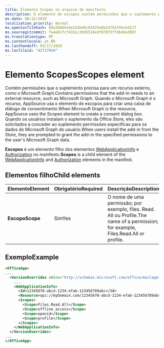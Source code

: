 ```yaml
---
title: Elemento Scopes no arquivo de manifesto
description: O elemento de escopos contém permissões que o suplemento precisa para se conectar a um recurso externo.
ms.date: 08/12/2019
localization_priority: Normal
ms.openlocfilehash: 69a394b4cbe324b49c03425e6b2df92f44cbd21f
ms.sourcegitcommit: fa4e81fcf41b1c39d5516edf078f3ffdbd4a3997
ms.translationtype: MT
ms.contentlocale: pt-BR
ms.lasthandoff: 03/17/2020
ms.locfileid: "42717919"
---
```

# <a name="scopes-element"></a><span data-ttu-id="21bd4-103">Elemento Scopes</span><span class="sxs-lookup"><span data-stu-id="21bd4-103">Scopes element</span></span>

<span data-ttu-id="21bd4-104">Contém permissões que o suplemento precisa para um recurso externo, como o Microsoft Graph.</span><span class="sxs-lookup"><span data-stu-id="21bd4-104">Contains permissions that the add-in needs to an external resource, such as Microsoft Graph.</span></span> <span data-ttu-id="21bd4-105">Quando o Microsoft Graph é o recurso, AppSource usa o elemento de escopos para criar uma caixa de diálogo de consentimento.</span><span class="sxs-lookup"><span data-stu-id="21bd4-105">When Microsoft Graph is the resource, AppSource uses the Scopes element to create a consent dialog box.</span></span> <span data-ttu-id="21bd4-106">Quando os usuários instalam o suplemento da Office Store, eles são solicitados a conceder ao suplemento permissões especificas para os dados do Microsoft Graph do usuário.</span><span class="sxs-lookup"><span data-stu-id="21bd4-106">When users install the add-in from the Store, they are prompted to grant the add-in the specified permissions to the user's Microsoft Graph data.</span></span>

<span data-ttu-id="21bd4-107">**Escopos** é um elemento filho dos elementos [WebApplicationInfo](webapplicationinfo.md) e [Authorization](authorization.md) no manifesto.</span><span class="sxs-lookup"><span data-stu-id="21bd4-107">**Scopes** is a child element of the [WebApplicationInfo](webapplicationinfo.md) and [Authorization](authorization.md) elements in the manifest.</span></span>

## <a name="child-elements"></a><span data-ttu-id="21bd4-108">Elementos filho</span><span class="sxs-lookup"><span data-stu-id="21bd4-108">Child elements</span></span>

|  <span data-ttu-id="21bd4-109">Elemento</span><span class="sxs-lookup"><span data-stu-id="21bd4-109">Element</span></span> |  <span data-ttu-id="21bd4-110">Obrigatório</span><span class="sxs-lookup"><span data-stu-id="21bd4-110">Required</span></span>  |  <span data-ttu-id="21bd4-111">Descrição</span><span class="sxs-lookup"><span data-stu-id="21bd4-111">Description</span></span>  |
|:-----|:-----|:-----|
|  <span data-ttu-id="21bd4-112">**Escopo**</span><span class="sxs-lookup"><span data-stu-id="21bd4-112">**Scope**</span></span>                |  <span data-ttu-id="21bd4-113">Sim</span><span class="sxs-lookup"><span data-stu-id="21bd4-113">Yes</span></span>     |   <span data-ttu-id="21bd4-114">O nome de uma permissão; por exemplo, files. Read. All ou Profile.</span><span class="sxs-lookup"><span data-stu-id="21bd4-114">The name of a permission; for example, Files.Read.All or profile.</span></span> |

## <a name="example"></a><span data-ttu-id="21bd4-115">Exemplo</span><span class="sxs-lookup"><span data-stu-id="21bd4-115">Example</span></span>

```xml
<OfficeApp>
...
  <VersionOverrides xmlns="http://schemas.microsoft.com/office/mailappversionoverrides" xsi:type="VersionOverridesV1_0">
    ...
    <WebApplicationInfo>
      <Id>12345678-abcd-1234-efab-123456789abc</Id>
      <Resource>api://myDomain.com/12345678-abcd-1234-efab-123456789abc<Resource>
      <Scopes>
        <Scope>Files.Read.All</Scope>
        <Scope>offline_access</Scope>
        <Scope>openid</Scope>
        <Scope>profile</Scope>
      </Scopes>
    </WebApplicationInfo>
  </VersionOverrides>
...
</OfficeApp>
```
